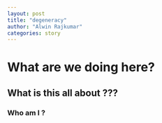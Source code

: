 ```yaml
---
layout: post
title: "degeneracy"
author: "Alwin Rajkumar"
categories: story
---
```


# What are we doing here?

## What is this all about ???

### Who am I ?
